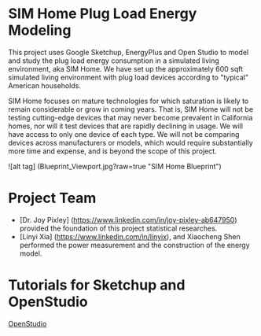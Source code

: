 # SIM Home Plug Load Energy Modeling
This project uses Google Sketchup, EnergyPlus and Open Studio to model and study the plug load energy consumption in a simulated living environment, aka SIM Home. We have set up the approximately 600 sqft simulated living environment with plug load devices according to "typical" American households. 

SIM Home focuses on mature technologies for which saturation is likely to remain considerable or grow in coming years.  That is, SIM Home will not be testing cutting-edge devices that may never become prevalent in California homes, nor will it test devices that are rapidly declining in usage. We will have access to only one device of each type.  We will not be comparing devices across manufacturers or models, which would require substantially more time and expense, and is beyond the scope of this project.

![alt tag] (Blueprint_Viewport.jpg?raw=true "SIM Home Blueprint")

# Project Team
- [Dr. Joy Pixley] (https://www.linkedin.com/in/joy-pixley-ab647950) provided the foundation of this project statistical researches.
- [Linyi Xia] (https://www.linkedin.com/in/linyix), and Xiaocheng Shen performed the power measurement and the construction of the energy model. 

# Tutorials for Sketchup and OpenStudio
[OpenStudio](https://nrel.github.io/OpenStudio-user-documentation/getting_started/getting_started/)
